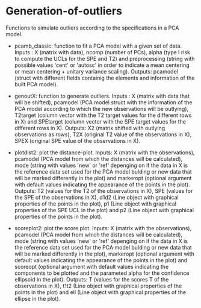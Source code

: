 # Generation-of-outliers
Functions to simulate outliers according to the specifications in a PCA model.

- pcamb_classic: function to fit a PCA model with a given set of data. 
  Inputs : X (matrix with data), ncomp (number of PCs), alpha (type I risk to compute the UCLs for the SPE and T2) and preprocessing (string with possible values 'cent' or 'autosc' in order to indicate a mean centering or mean centering + unitary variance scaling).
  Outputs: pcamodel (struct with different fields containig the elements and information of the built PCA model).

- genoutX: function to generate outliers.
  Inputs : X (matrix with data that will be shifted), pcamodel (PCA model struct with the information of the PCA model according to which the new observations will be outlying), T2target (column vector with the T2 target values for the different rows in X) and SPEtarget (column vector with the SPE target values for the different rows in X).
  Outputs: X2 (matrix shifted with outlying observations as rows), T2X (original T2 value of the observations in X), SPEX (original SPE value of the observations in X).
  
- plotdist2: plot the distance-plot.
  Inputs: X (matrix with the observations), pcamodel (PCA model from which the distances will be calculated), mode (string with values 'new' or 'ref' depenging on if the data in X is the reference data set used for the PCA model bulding or new data that will be marked differently in the plot) and markeropt (optional argument with default values indicating the appearance of the points in the plot).
  Outputs: T2 (values for the T2 of the observations in X), SPE (values for the SPE of the observations in X), d1d2 (Line object with graphical properties of the points in the plot), p1 (Line object with graphical properties of the SPE UCL in the plot) and p2 (Line object with  graphical properties of the points in the plot).
  
- scoreplot2: plot the score plot.
  Inputs: X (matrix with the observations), pcamodel (PCA model from which the distances will be calculated), mode (string with values 'new' or 'ref' depenging on if the data in X is the reference data set used for the PCA model bulding or new data that will be marked differently in the plot), markeropt (optional argument with default values indicating the appearance of the points in the plot) and scoreopt (optional argument with default values indicating the components to be plotted and the parameted alpha for the confidence ellipsoid in the plot).
  Outputs: T (values for the scores T of the observations in X), t1t2 (Line object with graphical properties of the points in the plot) and ell (Line object with graphical properties of the ellipse in the plot).
